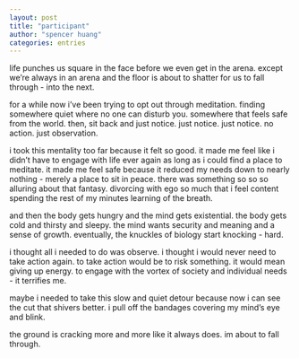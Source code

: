 ```yaml
---
layout: post
title: "participant"
author: "spencer huang"
categories: entries
---
```



life punches us square in the face before we even get in the arena. except we’re always in an arena and the floor is about to shatter for us to fall through - into the next. 

for a while now i’ve been trying to opt out through meditation. finding somewhere quiet where no one can disturb you. somewhere that feels safe from the world. then, sit back and just notice. just notice. just notice. no action. just observation. 

i took this mentality too far because it felt so good. it made me feel like i didn’t have to engage with life ever again as long as i could find a place to meditate. it made me feel safe because it reduced my needs down to nearly nothing - merely a place to sit in peace. there was something so so so alluring about that fantasy. divorcing with ego so much that i feel content spending the rest of my minutes learning of the breath. 

and then the body gets hungry and the mind gets existential. the body gets cold and thirsty and sleepy. the mind wants security and meaning and a sense of growth. eventually, the knuckles of biology start knocking - hard.

i thought all i needed to do was observe. i thought i would never need to take action again. to take action would be to risk something. it would mean giving up energy. to engage with the vortex of society and individual needs - it terrifies me. 

maybe i needed to take this slow and quiet detour because now i can see the cut that shivers better. i pull off the bandages covering my mind’s eye and blink.

the ground is cracking more and more like it always does. im about to fall through.
